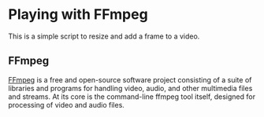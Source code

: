# Playing with FFmpeg

This is a simple script to resize and add a frame to a video.

## FFmpeg

[FFmpeg](https://ffmpeg.org/) is a free and open-source software project consisting of a suite of libraries and programs for handling video, audio, and other multimedia files and streams. At its core is the command-line ffmpeg tool itself, designed for processing of video and audio files.
